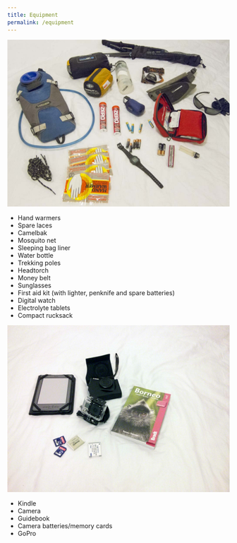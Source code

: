 ```yaml
---
title: Equipment
permalink: /equipment
---
```

![](/assets/IMG_1857.jpg "equipment")

- Hand warmers
- Spare laces
- Camelbak
- Mosquito net
- Sleeping bag liner
- Water bottle
- Trekking poles
- Headtorch
- Money belt
- Sunglasses
- First aid kit (with lighter, penknife and spare batteries)
- Digital watch
- Electrolyte tablets
- Compact rucksack

![](/assets/IMG_20140326_221348.jpg "equipment")

- Kindle
- Camera
- Guidebook
- Camera batteries/memory cards
- GoPro

